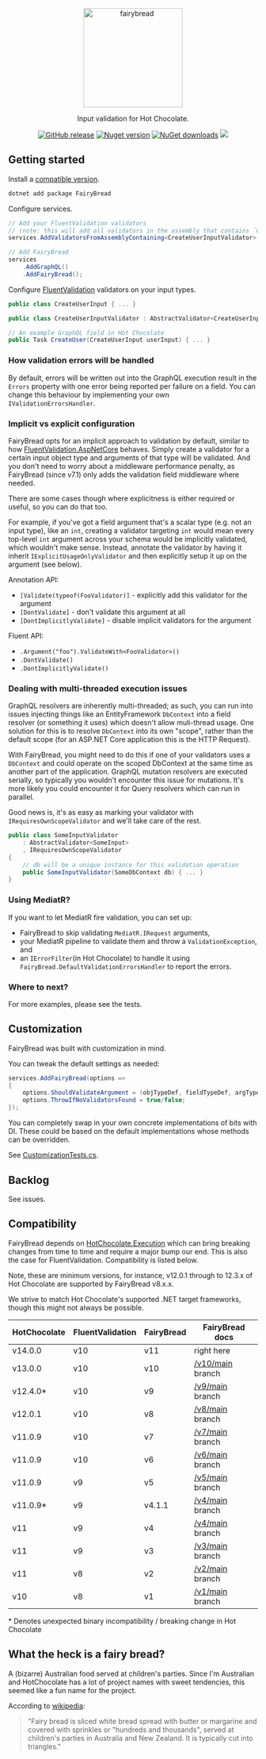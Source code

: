 <div align="center">
  <img alt="fairybread" src="logo.svg" height="200px">
  <p>
    Input validation for Hot Chocolate.
  </p>
  <p>
	  <a href="https://github.com/benmccallum/fairybread/releases"><img alt="GitHub release" src="https://img.shields.io/github/release/benmccallum/fairybread.svg"></a>
	  <a href="https://www.nuget.org/packages/FairyBread"><img alt="Nuget version" src="https://img.shields.io/nuget/v/FairyBread"></a>
	  <a href="https://www.nuget.org/packages/FairyBread"><img alt="NuGet downloads" src="https://img.shields.io/nuget/dt/FairyBread"></a>	  
      <a href="https://codecov.io/gh/benmccallum/FairyBread">
        <img src="https://codecov.io/gh/benmccallum/FairyBread/branch/main/graph/badge.svg?token=HB3O7GR51M"/>
      </a>    
  </p>
</div>

## Getting started

Install a [compatible version](#Compatibility).

```bash
dotnet add package FairyBread
```

Configure services.

```csharp
// Add your FluentValidation validators
// (note: this will add all validators in the assembly that contains `CreateUserInputValidator`)
services.AddValidatorsFromAssemblyContaining<CreateUserInputValidator>();

// Add FairyBread
services
    .AddGraphQL()
    .AddFairyBread();
```

Configure [FluentValidation](https://github.com/FluentValidation/FluentValidation) validators on your input types.


```csharp
public class CreateUserInput { ... }

public class CreateUserInputValidator : AbstractValidator<CreateUserInput> { ... }

// An example GraphQL field in Hot Chocolate
public Task CreateUser(CreateUserInput userInput) { ... }
```

### How validation errors will be handled

By default, errors will be written out into the GraphQL execution result in the `Errors` property with one error being reported per failure on a field.
You can change this behaviour by implementing your own `IValidationErrorsHandler`.

### Implicit vs explicit configuration

FairyBread opts for an implicit approach to validation by default, similar to how
[FluentValidation.AspNetCore](https://docs.fluentvalidation.net/en/latest/aspnet.html#asp-net-core)
behaves. Simply create a validator for a certain input object type and arguments of that type will be validated.
And you don't need to worry about a middleware performance penalty, as FairyBread (since v7.1) only adds the validation
field middleware where needed.

There are some cases though where explicitness is either required or useful, so you can do that too.

For example, if you've got a field argument that's a scalar type (e.g. not an input type), like an `int`, creating
a validator targeting `int` would mean every top-level `int` argument across your schema would be implicitly validated, which wouldn't make sense.
Instead, annotate the validator by having it inherit `IExplicitUsageOnlyValidator` and then explicitly setup it up on the argument (see below).

Annotation API:

  * `[Validate(typeof(FooValidator)]` - explicitly add this validator for the argument
  * `[DontValidate]` - don't validate this argument at all
  * `[DontImplicitlyValidate]` - disable implicit validators for the argument

Fluent API:

  * `.Argument("foo").ValidateWith<FooValidator>()`
  * `.DontValidate()`
  * `.DontImplicitlyValidate()`

### Dealing with multi-threaded execution issues

GraphQL resolvers are inherently multi-threaded; as such, you can run into issues injecting things like an EntityFramework `DbContext` into a field resolver (or something it uses) which doesn't allow muli-thread usage. One solution for this is to resolve `DbContext` into its own "scope", rather than the default scope (for an ASP.NET Core application this is the HTTP Request).

With FairyBread, you might need to do this if one of your validators uses a `DbContext` and could operate on the scoped DbContext at the same time as another part of the application. GraphQL mutation resolvers are executed serially, so typically you wouldn't encounter this issue for mutations. It's more likely you could encounter it for Query resolvers which can run in parallel.

Good news is, it's as easy as marking your validator with `IRequiresOwnScopeValidator` and we'll take care of the rest.

```csharp
public class SomeInputValidator
    : AbstractValidator<SomeInput>
    , IRequiresOwnScopeValidator
{
    // db will be a unique instance for this validation operation
    public SomeInputValidator(SomeDbContext db) { ... } 
}
```

### Using MediatR?

If you want to let MediatR fire validation, you can set up:
* FairyBread to skip validating `MediatR.IRequest` arguments, 
* your MediatR pipeline to validate them and throw a `ValidationException`, and
* an `IErrorFilter`(in Hot Chocolate) to handle it using `FairyBread.DefaultValidationErrorsHandler` to report the errors.

### Where to next?

For more examples, please see the tests.

## Customization

FairyBread was built with customization in mind.

You can tweak the default settings as needed:

```csharp
services.AddFairyBread(options =>
{
    options.ShouldValidateArgument = (objTypeDef, fieldTypeDef, argTypeDef) => ...;
    options.ThrowIfNoValidatorsFound = true/false;
});
```

You can completely swap in your own concrete implementations of bits with DI.
These could be based on the default implementations whose methods can be overridden.

See <a href="src/FairyBread.Tests/CustomizationTests.cs">CustomizationTests.cs</a>.

## Backlog

See issues.

## Compatibility

FairyBread depends on [HotChocolate.Execution](https://www.nuget.org/packages/HotChocolate.Execution)
which can bring breaking changes from time to time and require a major bump our end. This is also the case
for FluentValidation.
Compatibility is listed below. 

Note, these are minimum versions, for instance, v12.0.1 through to 12.3.x of Hot Chocolate are supported by FairyBread v8.x.x.

We strive to match Hot Chocolate's supported .NET target frameworks, though this might not always be possible.

| HotChocolate | FluentValidation | FairyBread | FairyBread docs |
| ------------ | ---------------- | ---------- | --------------- |
|     v14.0.0 |              v10 |         v11 | right here |
|     v13.0.0 |              v10 |         v10 | [/v10/main](https://github.com/benmccallum/fairybread/tree/v10/main) branch |
|     v12.4.0* |              v10 |         v9 | [/v9/main](https://github.com/benmccallum/fairybread/tree/v9/main) branch |
|      v12.0.1 |              v10 |         v8 | [/v8/main](https://github.com/benmccallum/fairybread/tree/v8/main) branch |
|      v11.0.9 |              v10 |         v7 | [/v7/main](https://github.com/benmccallum/fairybread/tree/v7/main) branch |
|      v11.0.9 |              v10 |         v6 | [/v6/main](https://github.com/benmccallum/fairybread/tree/v6/main) branch |
|      v11.0.9 |               v9 |         v5 | [/v5/main](https://github.com/benmccallum/fairybread/tree/v5/main) branch |
|     v11.0.9* |               v9 |     v4.1.1 | [/v4/main](https://github.com/benmccallum/fairybread/tree/v4/main) branch |
|          v11 |               v9 |         v4 | [/v4/main](https://github.com/benmccallum/fairybread/tree/v4/main) branch |
|          v11 |               v9 |         v3 | [/v3/main](https://github.com/benmccallum/fairybread/tree/v3/main) branch |
|          v11 |               v8 |         v2 | [/v2/main](https://github.com/benmccallum/fairybread/tree/v2/main) branch |
|          v10 |               v8 |         v1 | [/v1/main](https://github.com/benmccallum/fairybread/tree/v1/main) branch |

\* Denotes unexpected binary incompatibility / breaking change in Hot Chocolate

## What the heck is a fairy bread?

A (bizarre) Australian food served at children's parties. Since I'm Australian and HotChocolate has a lot of 
project names with sweet tendencies, this seemed like a fun name for the project.

According to [wikipedia](https://en.wikipedia.org/wiki/Fairy_bread):
> "Fairy bread is sliced white bread spread with butter or margarine and covered with sprinkles or "hundreds and thousands", served at children's parties in Australia and New Zealand. It is typically cut into triangles."
